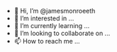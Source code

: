 - 👋 Hi, I’m @jamesmonroeeth
- 👀 I’m interested in ...
- 🌱 I’m currently learning ...
- 💞️ I’m looking to collaborate on ...
- 📫 How to reach me ...

<!---
jamesmonroeeth/jamesmonroeeth is a ✨ special ✨ repository because its `README.md` (this file) appears on your GitHub profile.
You can click the Preview link to take a look at your changes.
--->
